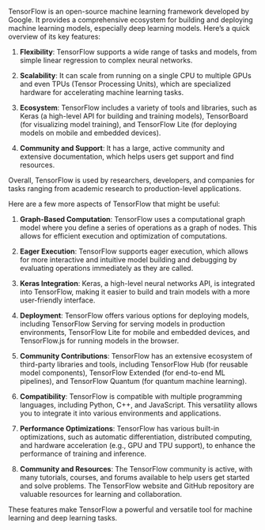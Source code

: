 TensorFlow is an open-source machine learning framework developed by Google. It provides a comprehensive ecosystem for building and deploying machine learning models, especially deep learning models. Here’s a quick overview of its key features:

1. **Flexibility**: TensorFlow supports a wide range of tasks and models, from simple linear regression to complex neural networks.

2. **Scalability**: It can scale from running on a single CPU to multiple GPUs and even TPUs (Tensor Processing Units), which are specialized hardware for accelerating machine learning tasks.

3. **Ecosystem**: TensorFlow includes a variety of tools and libraries, such as Keras (a high-level API for building and training models), TensorBoard (for visualizing model training), and TensorFlow Lite (for deploying models on mobile and embedded devices).

4. **Community and Support**: It has a large, active community and extensive documentation, which helps users get support and find resources.

Overall, TensorFlow is used by researchers, developers, and companies for tasks ranging from academic research to production-level applications.

Here are a few more aspects of TensorFlow that might be useful:

1. **Graph-Based Computation**: TensorFlow uses a computational graph model where you define a series of operations as a graph of nodes. This allows for efficient execution and optimization of computations.

2. **Eager Execution**: TensorFlow supports eager execution, which allows for more interactive and intuitive model building and debugging by evaluating operations immediately as they are called.

3. **Keras Integration**: Keras, a high-level neural networks API, is integrated into TensorFlow, making it easier to build and train models with a more user-friendly interface.

4. **Deployment**: TensorFlow offers various options for deploying models, including TensorFlow Serving for serving models in production environments, TensorFlow Lite for mobile and embedded devices, and TensorFlow.js for running models in the browser.

5. **Community Contributions**: TensorFlow has an extensive ecosystem of third-party libraries and tools, including TensorFlow Hub (for reusable model components), TensorFlow Extended (for end-to-end ML pipelines), and TensorFlow Quantum (for quantum machine learning).

6. **Compatibility**: TensorFlow is compatible with multiple programming languages, including Python, C++, and JavaScript. This versatility allows you to integrate it into various environments and applications.

7. **Performance Optimizations**: TensorFlow has various built-in optimizations, such as automatic differentiation, distributed computing, and hardware acceleration (e.g., GPU and TPU support), to enhance the performance of training and inference.

8. **Community and Resources**: The TensorFlow community is active, with many tutorials, courses, and forums available to help users get started and solve problems. The TensorFlow website and GitHub repository are valuable resources for learning and collaboration.

These features make TensorFlow a powerful and versatile tool for machine learning and deep learning tasks.